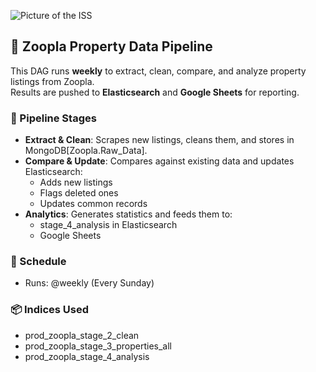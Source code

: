 
![Picture of the ISS](https://encrypted-tbn0.gstatic.com/images?q=tbn:ANd9GcTMD17nUoqektiX0JwVGfM704YUL6EOIDkZSg&s)

## 📌 Zoopla Property Data Pipeline
This DAG runs **weekly** to extract, clean, compare, and analyze property listings from Zoopla.  
Results are pushed to **Elasticsearch** and **Google Sheets** for reporting.

### 🔄 Pipeline Stages
- **Extract & Clean**: Scrapes new listings, cleans them, and stores in MongoDB[Zoopla.Raw_Data].
- **Compare & Update**: Compares against existing data and updates Elasticsearch:
  - Adds new listings
  - Flags deleted ones
  - Updates common records
- **Analytics**: Generates statistics and feeds them to:
  - stage_4_analysis  in Elasticsearch
  - Google Sheets 

### 📅 Schedule
- Runs:  @weekly  (Every Sunday)

### 📦 Indices Used
-  prod_zoopla_stage_2_clean 
-  prod_zoopla_stage_3_properties_all 
-  prod_zoopla_stage_4_analysis 
